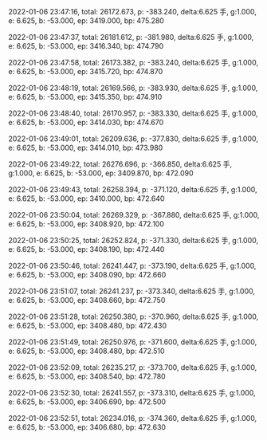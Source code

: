 2022-01-06 23:47:16, total: 26172.673, p: -383.240, delta:6.625 手, g:1.000, e: 6.625, b: -53.000, ep: 3419.000, bp: 475.280

2022-01-06 23:47:37, total: 26181.612, p: -381.980, delta:6.625 手, g:1.000, e: 6.625, b: -53.000, ep: 3416.340, bp: 474.790

2022-01-06 23:47:58, total: 26173.382, p: -383.240, delta:6.625 手, g:1.000, e: 6.625, b: -53.000, ep: 3415.720, bp: 474.870

2022-01-06 23:48:19, total: 26169.566, p: -383.930, delta:6.625 手, g:1.000, e: 6.625, b: -53.000, ep: 3415.350, bp: 474.910

2022-01-06 23:48:40, total: 26170.957, p: -383.330, delta:6.625 手, g:1.000, e: 6.625, b: -53.000, ep: 3414.030, bp: 474.670

2022-01-06 23:49:01, total: 26209.636, p: -377.830, delta:6.625 手, g:1.000, e: 6.625, b: -53.000, ep: 3414.010, bp: 473.980

2022-01-06 23:49:22, total: 26276.696, p: -366.850, delta:6.625 手, g:1.000, e: 6.625, b: -53.000, ep: 3409.870, bp: 472.090

2022-01-06 23:49:43, total: 26258.394, p: -371.120, delta:6.625 手, g:1.000, e: 6.625, b: -53.000, ep: 3410.000, bp: 472.640

2022-01-06 23:50:04, total: 26269.329, p: -367.880, delta:6.625 手, g:1.000, e: 6.625, b: -53.000, ep: 3408.920, bp: 472.100

2022-01-06 23:50:25, total: 26252.824, p: -371.330, delta:6.625 手, g:1.000, e: 6.625, b: -53.000, ep: 3408.190, bp: 472.440

2022-01-06 23:50:46, total: 26241.447, p: -373.190, delta:6.625 手, g:1.000, e: 6.625, b: -53.000, ep: 3408.090, bp: 472.660

2022-01-06 23:51:07, total: 26241.237, p: -373.340, delta:6.625 手, g:1.000, e: 6.625, b: -53.000, ep: 3408.660, bp: 472.750

2022-01-06 23:51:28, total: 26250.380, p: -370.960, delta:6.625 手, g:1.000, e: 6.625, b: -53.000, ep: 3408.480, bp: 472.430

2022-01-06 23:51:49, total: 26250.976, p: -371.600, delta:6.625 手, g:1.000, e: 6.625, b: -53.000, ep: 3408.480, bp: 472.510

2022-01-06 23:52:09, total: 26235.217, p: -373.700, delta:6.625 手, g:1.000, e: 6.625, b: -53.000, ep: 3408.540, bp: 472.780

2022-01-06 23:52:30, total: 26241.557, p: -373.310, delta:6.625 手, g:1.000, e: 6.625, b: -53.000, ep: 3406.690, bp: 472.500

2022-01-06 23:52:51, total: 26234.016, p: -374.360, delta:6.625 手, g:1.000, e: 6.625, b: -53.000, ep: 3406.680, bp: 472.630